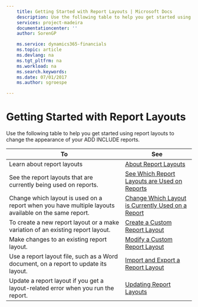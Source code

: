 ```yaml
---
    title: Getting Started with Report Layouts | Microsoft Docs
    description: Use the following table to help you get started using report layouts to change the appearance of your ADD INCLUDE<!--[!INCLUDE[d365fin](../../includes/d365fin_md.md)]--> reports.
    services: project-madeira
    documentationcenter: ''
    author: SorenGP

    ms.service: dynamics365-financials
    ms.topic: article
    ms.devlang: na
    ms.tgt_pltfrm: na
    ms.workload: na
    ms.search.keywords:
    ms.date: 07/01/2017
    ms.author: sgroespe

---
```

# Getting Started with Report Layouts
Use the following table to help you get started using report layouts to change the appearance of your ADD INCLUDE<!--[!INCLUDE[d365fin](../../includes/d365fin_md.md)]--> reports.  
  
|To|See|  
|--------|---------|  
|Learn about report layouts|[About Report Layouts](../FullExperience/about-report-layouts.md)|  
|See the report layouts that are currently being used on reports.|[See Which Report Layouts are Used on Reports](../FullExperience/how-to-see-which-report-layouts-are-used-on-reports.md)|  
|Change which layout is used on a report when you have multiple layouts available on the same report.|[Change Which Layout is Currently Used on a Report](../FullExperience/how-to-change-which-layout-is-currently-used-on-a-report.md)|  
|To create a new report layout or a make variation of an existing report layout.|[Create a Custom Report Layout](../FullExperience/how-to-create-a-custom-report-layout.md)|  
|Make changes to an existing report layout.|[Modify a Custom Report Layout](../FullExperience/how-to-modify-a-custom-report-layout.md)|  
|Use a report layout file, such as a Word document, on a report to update its layout.|[Import and Export a Report Layout](../FullExperience/how-to-import-and-export-a-report-layout.md)|  
|Update a report layout if you get a layout-related error when you run the report.|[Updating Report Layouts](../FullExperience/updating-report-layouts.md)|